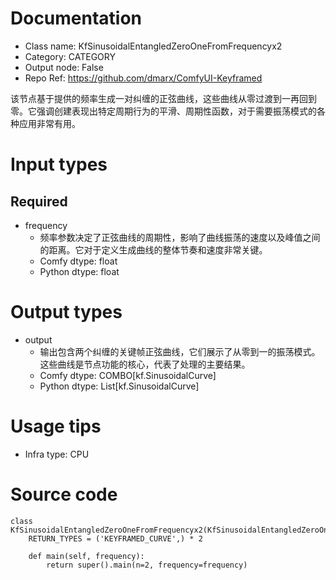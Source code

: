 # Documentation
- Class name: KfSinusoidalEntangledZeroOneFromFrequencyx2
- Category: CATEGORY
- Output node: False
- Repo Ref: https://github.com/dmarx/ComfyUI-Keyframed

该节点基于提供的频率生成一对纠缠的正弦曲线，这些曲线从零过渡到一再回到零。它强调创建表现出特定周期行为的平滑、周期性函数，对于需要振荡模式的各种应用非常有用。

# Input types
## Required
- frequency
    - 频率参数决定了正弦曲线的周期性，影响了曲线振荡的速度以及峰值之间的距离。它对于定义生成曲线的整体节奏和速度非常关键。
    - Comfy dtype: float
    - Python dtype: float

# Output types
- output
    - 输出包含两个纠缠的关键帧正弦曲线，它们展示了从零到一的振荡模式。这些曲线是节点功能的核心，代表了处理的主要结果。
    - Comfy dtype: COMBO[kf.SinusoidalCurve]
    - Python dtype: List[kf.SinusoidalCurve]

# Usage tips
- Infra type: CPU

# Source code
```
class KfSinusoidalEntangledZeroOneFromFrequencyx2(KfSinusoidalEntangledZeroOneFromFrequency):
    RETURN_TYPES = ('KEYFRAMED_CURVE',) * 2

    def main(self, frequency):
        return super().main(n=2, frequency=frequency)
```